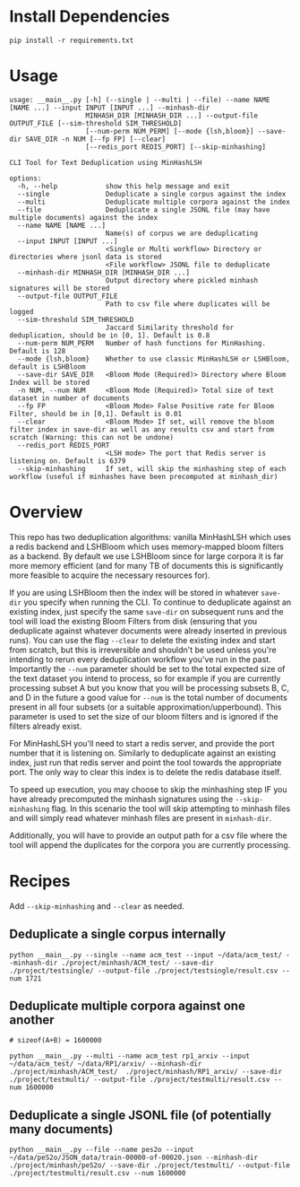 # Install Dependencies
`pip install -r requirements.txt`

# Usage

```
usage: __main__.py [-h] (--single | --multi | --file) --name NAME [NAME ...] --input INPUT [INPUT ...] --minhash-dir
                   MINHASH_DIR [MINHASH_DIR ...] --output-file OUTPUT_FILE [--sim-threshold SIM_THRESHOLD]
                   [--num-perm NUM_PERM] [--mode {lsh,bloom}] --save-dir SAVE_DIR -n NUM [--fp FP] [--clear]
                   [--redis_port REDIS_PORT] [--skip-minhashing]

CLI Tool for Text Deduplication using MinHashLSH

options:
  -h, --help            show this help message and exit
  --single              Deduplicate a single corpus against the index
  --multi               Deduplicate multiple corpora against the index
  --file                Deduplicate a single JSONL file (may have multiple documents) against the index
  --name NAME [NAME ...]
                        Name(s) of corpus we are deduplicating
  --input INPUT [INPUT ...]
                        <Single or Multi workflow> Directory or directories where jsonl data is stored
                        <File workflow> JSONL file to deduplicate
  --minhash-dir MINHASH_DIR [MINHASH_DIR ...]
                        Output directory where pickled minhash signatures will be stored
  --output-file OUTPUT_FILE
                        Path to csv file where duplicates will be logged
  --sim-threshold SIM_THRESHOLD
                        Jaccard Similarity threshold for deduplication, should be in [0, 1]. Default is 0.8
  --num-perm NUM_PERM   Number of hash functions for MinHashing. Default is 128
  --mode {lsh,bloom}    Whether to use classic MinHashLSH or LSHBloom, default is LSHBloom
  --save-dir SAVE_DIR   <Bloom Mode (Required)> Directory where Bloom Index will be stored
  -n NUM, --num NUM     <Bloom Mode (Required)> Total size of text dataset in number of documents
  --fp FP               <Bloom Mode> False Positive rate for Bloom Filter, should be in [0,1]. Default is 0.01
  --clear               <Bloom Mode> If set, will remove the bloom filter index in save-dir as well as any results csv and start from scratch (Warning: this can not be undone)
  --redis_port REDIS_PORT
                        <LSH mode> The port that Redis server is listening on. Default is 6379
  --skip-minhashing     If set, will skip the minhashing step of each workflow (useful if minhashes have been precomputed at minhash_dir)
```

# Overview
This repo has two deduplication algorithms: vanilla MinHashLSH which uses a redis backend and LSHBloom which uses memory-mapped bloom filters as a backend. By default we use LSHBloom since for large corpora it is far more memory efficient (and for many TB of documents this is significantly more feasible to acquire the necessary resources for). 

If you are using LSHBloom then the index will be stored in whatever `save-dir` you specify when running the CLI. To continue to deduplicate against an existing index, just specify the same `save-dir` on subsequent runs and the tool will load the existing Bloom Filters from disk (ensuring that you deduplicate against whatever documents were already inserted in previous runs). You can use the flag `--clear` to delete the existing index and start from scratch, but this is irreversible and shouldn't be used unless you're intending to rerun every deduplication workflow you've run in the past. Importantly the `--num` parameter should be set to the total expected size of the text dataset you intend to process, so for example if you are currently processing subset A but you know that you will be processing subsets B, C, and D in the future a good value for `--num` is the total number of documents present in all four subsets (or a suitable approximation/upperbound). This parameter is used to set the size of our bloom filters and is ignored if the filters already exist.

For MinHashLSH you'll need to start a redis server, and provide the port number that it is listening on. Similarly to deduplicate against an existing index, just run that redis server and point the tool towards the appropriate port. The only way to clear this index is to delete the redis database itself.

To speed up execution, you may choose to skip the minhashing step IF you have already precomputed the minhash signatures using the `--skip-minhashing` flag. In this scenario the tool will skip attempting to minhash files and will simply read whatever minhash files are present in `minhash-dir`. 

Additionally, you will have to provide an output path for a csv file where the tool will append the duplicates for the corpora you are currently processing. 

# Recipes

Add `--skip-minhashing` and `--clear` as needed.

## Deduplicate a single corpus internally

```shell
python __main__.py --single --name acm_test --input ~/data/acm_test/ --minhash-dir ./project/minhash/ACM_test/ --save-dir ./project/testsingle/ --output-file ./project/testsingle/result.csv --num 1721 
```

## Deduplicate multiple corpora against one another

```shell
# sizeof(A+B) = 1600000

python __main__.py --multi --name acm_test rp1_arxiv --input ~/data/acm_test/ ~/data/RP1/arxiv/ --minhash-dir ./project/minhash/ACM_test/  ./project/minhash/RP1_arxiv/ --save-dir ./project/testmulti/ --output-file ./project/testmulti/result.csv --num 1600000 
```

## Deduplicate a single JSONL file (of potentially many documents)
```shell
python __main__.py --file --name pes2o --input ~/data/peS2o/JSON_data/train-00000-of-00020.json --minhash-dir ./project/minhash/peS2o/ --save-dir ./project/testmulti/ --output-file ./project/testmulti/result.csv --num 1600000
```